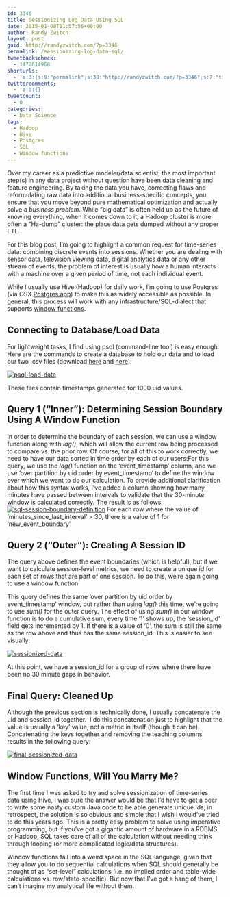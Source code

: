 ```yaml
---
id: 3346
title: Sessionizing Log Data Using SQL
date: 2015-01-08T11:57:56+00:00
author: Randy Zwitch
layout: post
guid: http://randyzwitch.com/?p=3346
permalink: /sessionizing-log-data-sql/
tweetbackscheck:
  - 1472614968
shorturls:
  - 'a:3:{s:9:"permalink";s:30:"http://randyzwitch.com/?p=3346";s:7:"tinyurl";s:26:"http://tinyurl.com/o3hwnob";s:4:"isgd";s:19:"http://is.gd/3oNBHO";}'
twittercomments:
  - 'a:0:{}'
tweetcount:
  - 0
categories:
  - Data Science
tags:
  - Hadoop
  - Hive
  - Postgres
  - SQL
  - Window functions
---
```

Over my career as a predictive modeler/data scientist, the most important step(s) in any data project without question have been data cleaning and feature engineering. By taking the data you have, correcting flaws and reformulating raw data into additional business-specific concepts, you ensure that you move beyond pure mathematical optimization and actually solve a _business problem_. While &#8220;big data&#8221; is often held up as the future of knowing everything, when it comes down to it, a Hadoop cluster is more often a &#8220;Ha-dump&#8221; cluster: the place data gets dumped without any proper ETL.

For this blog post, I&#8217;m going to highlight a common request for time-series data: combining discrete events into sessions. Whether you are dealing with sensor data, television viewing data, digital analytics data or any other stream of events, the problem of interest is usually how a human interacts with a machine over a given period of time, not each individual event.

While I usually use Hive (Hadoop) for daily work, I&#8217;m going to use Postgres (via OSX <a title="Postgres.app OSX" href="http://postgresapp.com" target="_blank">Postgres.app</a>) to make this as widely accessible as possible. In general, this process will work with any infrastructure/SQL-dialect that supports <a title="SQL window function explanation" href="http://www.postgresql.org/docs/9.1/static/tutorial-window.html" target="_blank">window functions</a>.
  

  


## Connecting to Database/Load Data

For lightweight tasks, I find using psql (command-line tool) is easy enough. Here are the commands to create a database to hold our data and to load our two .csv files (download <a href="http://randyzwitch.com/wp-content/uploads/2015/01/single_col_timestamp.csv.gz" target="_blank">here</a> and <a href="http://randyzwitch.com/wp-content/uploads/2015/01/two_col_timestamp.csv.gz" target="_blank">here</a>):

[<img class="aligncenter size-full wp-image-3351" src="http://i2.wp.com/randyzwitch.com/wp-content/uploads/2015/01/psql-load-data.png?fit=846%2C262" alt="psql-load-data" srcset="http://i2.wp.com/randyzwitch.com/wp-content/uploads/2015/01/psql-load-data.png?w=846 846w, http://i2.wp.com/randyzwitch.com/wp-content/uploads/2015/01/psql-load-data.png?resize=150%2C46 150w, http://i2.wp.com/randyzwitch.com/wp-content/uploads/2015/01/psql-load-data.png?resize=300%2C93 300w" sizes="(max-width: 846px) 100vw, 846px" data-recalc-dims="1" />](http://i2.wp.com/randyzwitch.com/wp-content/uploads/2015/01/psql-load-data.png)

These files contain timestamps generated for 1000 uid values.

## Query 1 (&#8220;Inner&#8221;): Determining Session Boundary Using A Window Function

In order to determine the boundary of each session, we can use a window function along with _lag()_, which will allow the current row being processed to compare vs. the prior row. Of course, for all of this to work correctly, we need to have our data sorted in time order by each of our users:For this query, we use the _lag()_ function on the &#8216;event\_timestamp&#8217; column, and we use &#8216;over partition by uid order by event\_timestamp&#8217; to define the window over which we want to do our calculation. To provide additional clarification about how this syntax works, I&#8217;ve added a column showing how many minutes have passed between intervals to validate that the 30-minute window is calculated correctly. The result is as follows: [<img class="aligncenter size-full wp-image-3357" src="http://i2.wp.com/randyzwitch.com/wp-content/uploads/2015/01/sql-session-boundary-definition.png?fit=947%2C341" alt="sql-session-boundary-definition" srcset="http://i2.wp.com/randyzwitch.com/wp-content/uploads/2015/01/sql-session-boundary-definition.png?w=947 947w, http://i2.wp.com/randyzwitch.com/wp-content/uploads/2015/01/sql-session-boundary-definition.png?resize=150%2C54 150w, http://i2.wp.com/randyzwitch.com/wp-content/uploads/2015/01/sql-session-boundary-definition.png?resize=300%2C108 300w" sizes="(max-width: 947px) 100vw, 947px" data-recalc-dims="1" />](http://i2.wp.com/randyzwitch.com/wp-content/uploads/2015/01/sql-session-boundary-definition.png) For each row where the value of &#8216;minutes\_since\_last\_interval&#8217; > 30, there is a value of 1 for &#8216;new\_event_boundary&#8217;. 

## Query 2 (&#8220;Outer&#8221;): Creating A Session ID

The query above defines the event boundaries (which is helpful), but if we want to calculate session-level metrics, we need to create a unique id for each set of rows that are part of one session. To do this, we&#8217;re again going to use a window function:
  
This query defines the same &#8216;over partition by uid order by event_timestamp&#8217; window, but rather than using _lag()_ this time, we&#8217;re going to use _sum()_ for the outer query. The effect of using _sum()_ in our window function is to do a cumulative sum; every time &#8216;1&#8217; shows up, the &#8216;session\_id&#8217; field gets incremented by 1. If there is a value of &#8216;0&#8217;, the sum is still the same as the row above and thus has the same session\_id. This is easier to see visually:

[<img class="aligncenter size-full wp-image-3361" src="http://i2.wp.com/randyzwitch.com/wp-content/uploads/2015/01/sessionized-data.png?fit=1017%2C427" alt="sessionized-data" srcset="http://i2.wp.com/randyzwitch.com/wp-content/uploads/2015/01/sessionized-data.png?w=1017 1017w, http://i2.wp.com/randyzwitch.com/wp-content/uploads/2015/01/sessionized-data.png?resize=150%2C63 150w, http://i2.wp.com/randyzwitch.com/wp-content/uploads/2015/01/sessionized-data.png?resize=300%2C126 300w" sizes="(max-width: 1000px) 100vw, 1000px" data-recalc-dims="1" />](http://i2.wp.com/randyzwitch.com/wp-content/uploads/2015/01/sessionized-data.png)
  
At this point, we have a session_id for a group of rows where there have been no 30 minute gaps in behavior.

## Final Query: Cleaned Up

Although the previous section is technically done, I usually concatenate the uid and session_id together.  I do this concatenation just to highlight that the value is usually a &#8216;key&#8217; value, not a metric in itself (though it can be). Concatenating the keys together and removing the teaching columns results in the following query:

[<img class="aligncenter size-full wp-image-3364" src="http://i1.wp.com/randyzwitch.com/wp-content/uploads/2015/01/final-sessionized-data.png?fit=1179%2C377" alt="final-sessionized-data" srcset="http://i1.wp.com/randyzwitch.com/wp-content/uploads/2015/01/final-sessionized-data.png?w=1179 1179w, http://i1.wp.com/randyzwitch.com/wp-content/uploads/2015/01/final-sessionized-data.png?resize=150%2C48 150w, http://i1.wp.com/randyzwitch.com/wp-content/uploads/2015/01/final-sessionized-data.png?resize=300%2C96 300w, http://i1.wp.com/randyzwitch.com/wp-content/uploads/2015/01/final-sessionized-data.png?resize=1024%2C327 1024w" sizes="(max-width: 1000px) 100vw, 1000px" data-recalc-dims="1" />](http://i1.wp.com/randyzwitch.com/wp-content/uploads/2015/01/final-sessionized-data.png)

## Window Functions, Will You Marry Me?

The first time I was asked to try and solve sessionization of time-series data using Hive, I was sure the answer would be that I&#8217;d have to get a peer to write some nasty custom Java code to be able generate unique ids; in retrospect, the solution is so obvious and simple that I wish I would&#8217;ve tried to do this years ago. This is a pretty easy problem to solve using imperative programming, but if you&#8217;ve got a gigantic amount of hardware in a RDBMS or Hadoop, SQL takes care of all of the calculation without needing think through looping (or more complicated logic/data structures).

Window functions fall into a weird space in the SQL language, given that they allow you to do sequential calculations when SQL should generally be thought of as &#8220;set-level&#8221; calculations (i.e. no implied order and table-wide calculations vs. row/state-specific). But now that I&#8217;ve got a hang of them, I can&#8217;t imagine my analytical life without them.